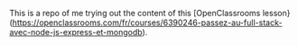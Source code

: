 This is a repo of me trying out the content of this [OpenClassrooms lesson}(https://openclassrooms.com/fr/courses/6390246-passez-au-full-stack-avec-node-js-express-et-mongodb).
